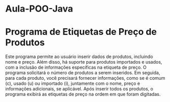 # Aula-POO-Java
# Programa de Etiquetas de Preço de Produtos
Este programa permite ao usuário inserir dados de produtos, incluindo nome e preço. Além disso, há suporte para produtos importados e usados, com a inclusão de informações específicas na etiqueta de preço.
O programa solicitará o número de produtos a serem inseridos. Em seguida, para cada produto, você precisará fornecer informações, como se é comum (c), usado (u) ou importado (i), juntamente com o nome, preço e informações adicionais, se aplicável.
Após inserir todos os produtos, o programa exibirá as etiquetas de preço na ordem em que foram digitadas.
